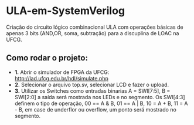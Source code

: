# ULA-em-SystemVerilog
Criação do circuito lógico combinacional ULA com operações básicas de apenas 3 bits (AND,OR, soma, subtração) para a discuplina de LOAC na UFCG.

## Como rodar o projeto:
* **1.** Abrir o simulador de FPGA da UFCG:  http://lad.ufcg.edu.br/hdl/simulate.php 
* **2.** Selecionar o arquivo top.sv, selecionar LCD e fazer o upload.
* **3.** Utilizar os Switches como entradas binarias A = SWI[7:5], B = SWI[2:0] a saída será mostrada nos LEDs e no segmento.
         Os SWI[4:3] definem o tipo de operação, 00 == A & B, 01 == A | B, 10 = A + B, 11 = A - B, em case de underflor ou overflow, um ponto será mostrado no segmento.
